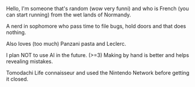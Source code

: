 Hello, I'm someone that's random (wow very funni) and who is French (you can start running) from the wet lands of Normandy.

A nerd in sophomore who pass time to file bugs, hold doors and that does nothing.

Also loves (too much) Panzani pasta and Leclerc.

I plan NOT to use AI in the future. (>=3) Making by hand is better and helps revealing mistakes.

Tomodachi Life connaisseur and used the Nintendo Network before getting it closed.

